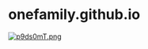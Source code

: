 # onefamily.github.io
[![p9ds0mT.png](https://s1.ax1x.com/2023/05/07/p9ds0mT.png)](https://imgse.com/i/p9ds0mT)
